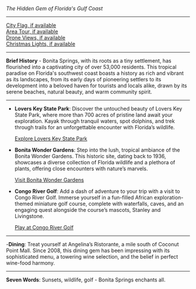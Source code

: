 *The Hidden Gem of Florida's Gulf Coast*

---

[City Flag, if available](https://www.google.com/search?tbm=isch&q=Bonita+Springs+Flag+Picture)  
[Area Tour, if available](https://www.youtube.com/results?search_query=Bonita+Springs+4k+tour)  
[Drone Views, if available](https://www.youtube.com/results?search_query=Bonita+Springs+4k+drone)  
[Christmas Lights, if available](https://www.youtube.com/results?search_query=Bonita+Springs+christmas+lights)

---

**Brief History** - Bonita Springs, with its roots as a tiny settlement, has flourished into a captivating city of over 53,000 residents. This tropical paradise on Florida's southwest coast boasts a history as rich and vibrant as its landscapes, from its early days of pioneering settlers to its development into a beloved haven for tourists and locals alike, drawn by its serene beaches, natural beauty, and warm community spirit.

---

- **Lovers Key State Park**: Discover the untouched beauty of Lovers Key State Park, where more than 700 acres of pristine land await your exploration. Kayak through tranquil waters, spot dolphins, and trek through trails for an unforgettable encounter with Florida’s wildlife.

  [Explore Lovers Key State Park](https://www.youtube.com/results?search_query=Bonita+Springs+Lovers+Key+State+Park)

- **Bonita Wonder Gardens**: Step into the lush, tropical ambiance of the Bonita Wonder Gardens. This historic site, dating back to 1936, showcases a diverse collection of Florida wildlife and a plethora of plants, offering close encounters with nature’s marvels.

  [Visit Bonita Wonder Gardens](https://www.youtube.com/results?search_query=Bonita+Springs+Wonder+Gardens)

- **Congo River Golf**: Add a dash of adventure to your trip with a visit to Congo River Golf. Immerse yourself in a fun-filled African exploration-themed miniature golf course, complete with waterfalls, caves, and an engaging quest alongside the course’s mascots, Stanley and Livingstone.

  [Play at Congo River Golf](https://www.youtube.com/results?search_query=Bonita+Springs+Congo+River+Golf)

---

-**Dining**: Treat yourself at Angelina’s Ristorante, a mile south of Coconut Point Mall. Since 2008, this dining gem has been impressing with its sophisticated menu, a towering wine selection, and the belief in perfect wine-food harmony.

---

**Seven Words**: Sunsets, wildlife, golf - Bonita Springs enchants all.
